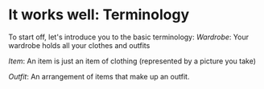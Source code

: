 # It works well: Terminology
To start off, let's introduce you to the basic terminology:
*Wardrobe*: Your wardrobe holds all your clothes and outfits

*Item*: An item is just an item of clothing (represented by a picture you take)

*Outfit*: An arrangement of items that make up an outfit.
